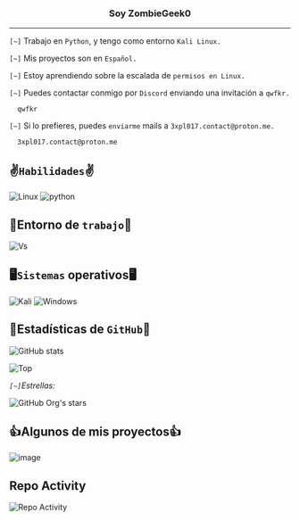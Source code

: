 <center><h3>Soy ZombieGeek0</h3></center>

<hr>

`[~]` Trabajo en `Python`, y tengo como entorno `Kali Linux.`

`[~]` Mis proyectos son en `Español.`

`[~]` Estoy aprendiendo sobre la escalada de `permisos en Linux.`

`[~]` Puedes contactar conmigo por `Discord` enviando una invitación a `qwfkr.`

      qwfkr

`[~]` Si lo prefieres, puedes `enviarme` mails a `3xpl017.contact@proton.me.`

      3xpl017.contact@proton.me

## ✌️`Habilidades`✌️
![Linux](https://img.shields.io/badge/Linux-FCC624?style=for-the-badge&logo=linux&logoColor=black)
![python](https://img.shields.io/badge/Python-14354C?style=for-the-badge&logo=python&logoColor=white)

## 🤔Entorno de `trabajo`🤔
![Vs](https://img.shields.io/badge/Visual_Studio_Code-0078D4?style=for-the-badge&logo=visual%20studio%20code&logoColor=white)

## 🖥️`Sistemas` operativos🖥️
![Kali](https://img.shields.io/badge/Kali_Linux-557C94?style=for-the-badge&logo=kali-linux&logoColor=white)
![Windows](https://img.shields.io/badge/Windows-0078D6?style=for-the-badge&logo=windows&logoColor=white)

## 🗿Estadísticas de `GitHub`🗿
![GitHub stats](https://github-readme-stats.vercel.app/api?username=ZombieGeek0&show_icons=true&theme=radical)


![Top](https://github-readme-stats.vercel.app/api/top-langs/?username=ZombieGeek0&hide_progress=true&theme=radical)

*`[~]`Estrellas:*

![GitHub Org's stars](https://img.shields.io/github/stars/camilafernanda?style=social)

## 👍Algunos de mis proyectos👍

![image](https://github.com/ZombieGeeK0/ZombieGeeK0/assets/158185295/4deee8d5-1af9-4bcf-bbe9-971801331e7e)

## Repo Activity

![Repo Activity](https://repobeats.axiom.co/api/embed/7866c9790deba0baf63ca1688b209130b306ea4e.svg "Repobeats analytics image")
